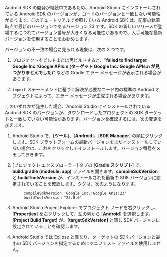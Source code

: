 Android SDK の開発が継続中であるため、Android Studio にインストールされている Android SDK のバージョンが、コードのバージョンと一致しない可能性があります。このチュートリアルで参照している Android SDK は、記事の執筆時点で最新のバージョンであるバージョン 23 です。SDK の新しいリリースが登場するにつれてバージョン番号が大きくなる可能性があるので、入手可能な最新バージョンを使用することをお勧めします。

バージョンの不一致の場合に見られる現象は、次の 2 つです。

1. プロジェクトをビルドまたは再ビルドすると、"**failed to find target Google Inc.:Google APIs:n (ターゲット Google Inc.:Google APIs:n が見つかりませんでした)**" などの Gradle エラー メッセージが表示される場合があります。

2. `import` ステートメントに基づく解決が必要なコード内の標準の Android オブジェクトによって、エラー メッセージが生成される場合があります。

このいずれかが発生した場合、Android Studio にインストールされている Android SDK のバージョンが、ダウンロードしたプロジェクトの SDK ターゲットと一致していない可能性があります。バージョンを確認するには、次の変更を加えます。


1. Android Studio で、[**ツール**]、[**Android**]、[**SDK Manager**] の順にクリックします。SDK プラットフォームの最新バージョンをまだインストールしていない場合は、これをクリックしてインストールします。バージョン番号をメモしておきます。

2. [プロジェクト エクスプローラー] タブの [**Gradle スクリプト**] で、**build.gradle (modeule: app)** ファイルを開きます。**compileSdkVersion** と **buildToolsVersion** が、インストールされた最新の SDK バージョンに設定されていることを確認します。タグは、次のようになります。
 
	 	    compileSdkVersion 'Google Inc.:Google APIs:23'
    		buildToolsVersion "23.0.0"
	
3. Android Studio Project Explorer でプロジェクト ノードを右クリックし、[**Properties**] を右クリックして、左の列から [**Android**] を選択します。**[Project Build Target]** が、**[targetSdkVersion]** と同じ SDK バージョンに設定されていることを確認します。

4. Android Studio では Eclipse と異なり、ターゲットの SDK バージョンと最小の SDK バージョンを指定するためにマニフェスト ファイルを使用しません。

<!---HONumber=AcomDC_1203_2015-->